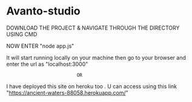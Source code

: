 # Avanto-studio

DOWNLOAD THE PROJECT & NAVIGATE THROUGH THE DIRECTORY USING CMD

NOW ENTER "node app.js"

It will start running locally on your machine then go to your browser and enter the url as 
                "localhost:3000"
                
                              OR
                
I  have deployed this site on heroku too . U can access using this link 
          "https://ancient-waters-88058.herokuapp.com/"
